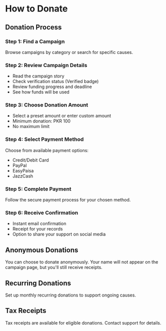 # How to Donate

## Donation Process

### Step 1: Find a Campaign
Browse campaigns by category or search for specific causes.

### Step 2: Review Campaign Details
- Read the campaign story
- Check verification status (Verified badge)
- Review funding progress and deadline
- See how funds will be used

### Step 3: Choose Donation Amount
- Select a preset amount or enter custom amount
- Minimum donation: PKR 100
- No maximum limit

### Step 4: Select Payment Method
Choose from available payment options:
- Credit/Debit Card
- PayPal
- EasyPaisa
- JazzCash

### Step 5: Complete Payment
Follow the secure payment process for your chosen method.

### Step 6: Receive Confirmation
- Instant email confirmation
- Receipt for your records
- Option to share your support on social media

## Anonymous Donations
You can choose to donate anonymously. Your name will not appear on the campaign page, but you'll still receive receipts.

## Recurring Donations
Set up monthly recurring donations to support ongoing causes.

## Tax Receipts
Tax receipts are available for eligible donations. Contact support for details.
